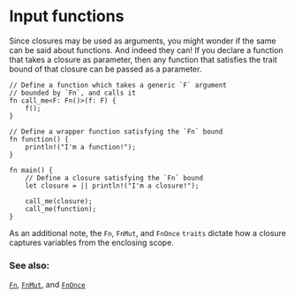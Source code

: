 # Input functions

Since closures may be used as arguments, you might wonder if the same can be
said about functions. And indeed they can! If you declare a function that takes
a closure as parameter, then any function that satisfies the trait bound of that
closure can be passed as a parameter.

```rust,editable
// Define a function which takes a generic `F` argument
// bounded by `Fn`, and calls it
fn call_me<F: Fn()>(f: F) {
    f();
}

// Define a wrapper function satisfying the `Fn` bound
fn function() {
    println!("I'm a function!");
}

fn main() {
    // Define a closure satisfying the `Fn` bound
    let closure = || println!("I'm a closure!");

    call_me(closure);
    call_me(function);
}
```

As an additional note, the `Fn`, `FnMut`, and `FnOnce` `traits` dictate how a
closure captures variables from the enclosing scope.

### See also:

[`Fn`][fn], [`FnMut`][fn_mut], and [`FnOnce`][fn_once]

[fn]: https://doc.rust-lang.org/std/ops/trait.Fn.html
[fn_mut]: https://doc.rust-lang.org/std/ops/trait.FnMut.html
[fn_once]: https://doc.rust-lang.org/std/ops/trait.FnOnce.html
